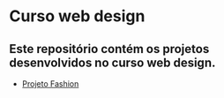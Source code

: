 # Curso web design

## Este repositório contém os projetos desenvolvidos no curso web design.

* [Projeto Fashion](https://github.com/Cleidson-Oliveira/curso-web-design/tree/projeto-fashion)
